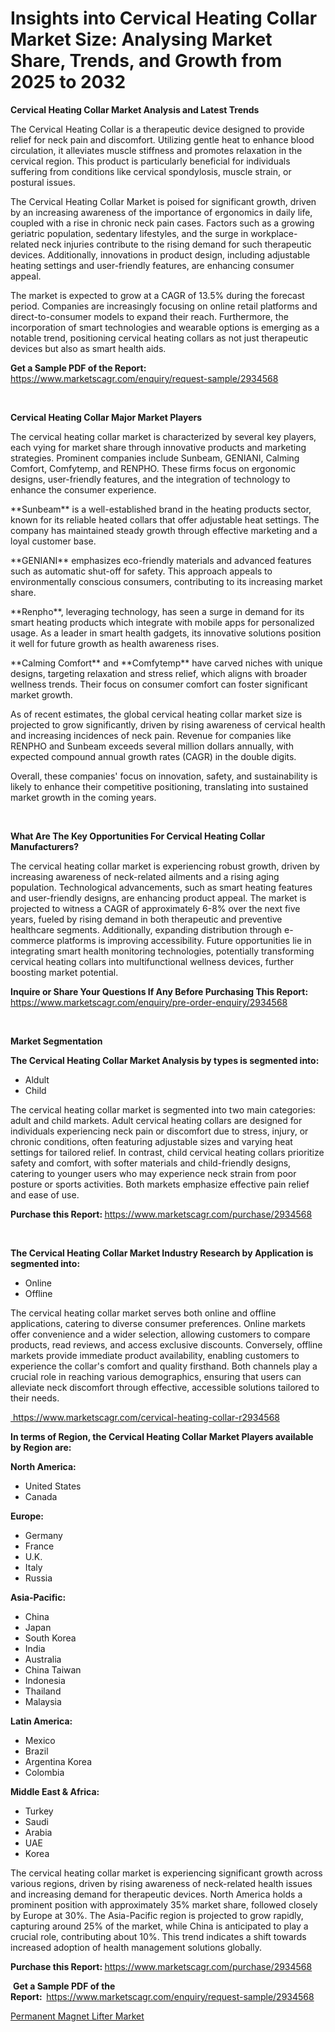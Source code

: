 <p><h1>Insights into Cervical Heating Collar Market Size: Analysing Market Share, Trends, and Growth from 2025 to 2032</h1></p><p><strong>Cervical Heating Collar Market Analysis and Latest Trends</strong></p>
<p><p>The Cervical Heating Collar is a therapeutic device designed to provide relief for neck pain and discomfort. Utilizing gentle heat to enhance blood circulation, it alleviates muscle stiffness and promotes relaxation in the cervical region. This product is particularly beneficial for individuals suffering from conditions like cervical spondylosis, muscle strain, or postural issues.</p><p>The Cervical Heating Collar Market is poised for significant growth, driven by an increasing awareness of the importance of ergonomics in daily life, coupled with a rise in chronic neck pain cases. Factors such as a growing geriatric population, sedentary lifestyles, and the surge in workplace-related neck injuries contribute to the rising demand for such therapeutic devices. Additionally, innovations in product design, including adjustable heating settings and user-friendly features, are enhancing consumer appeal.</p><p>The market is expected to grow at a CAGR of 13.5% during the forecast period. Companies are increasingly focusing on online retail platforms and direct-to-consumer models to expand their reach. Furthermore, the incorporation of smart technologies and wearable options is emerging as a notable trend, positioning cervical heating collars as not just therapeutic devices but also as smart health aids.</p></p>
<p><strong>Get a Sample PDF of the Report:&nbsp;</strong> <a href="https://www.marketscagr.com/enquiry/request-sample/2934568?utm_campaign=2476&utm_medium=2&utm_source=Github&utm_content=ia&utm_term=13032025&utm_id=cervical-heating-collar">https://www.marketscagr.com/enquiry/request-sample/2934568</a></p>
<p>&nbsp;</p>
<p><strong>Cervical Heating Collar Major Market Players</strong></p>
<p><p>The cervical heating collar market is characterized by several key players, each vying for market share through innovative products and marketing strategies. Prominent companies include Sunbeam, GENIANI, Calming Comfort, Comfytemp, and RENPHO. These firms focus on ergonomic designs, user-friendly features, and the integration of technology to enhance the consumer experience.</p><p>**Sunbeam** is a well-established brand in the heating products sector, known for its reliable heated collars that offer adjustable heat settings. The company has maintained steady growth through effective marketing and a loyal customer base.</p><p>**GENIANI** emphasizes eco-friendly materials and advanced features such as automatic shut-off for safety. This approach appeals to environmentally conscious consumers, contributing to its increasing market share. </p><p>**Renpho**, leveraging technology, has seen a surge in demand for its smart heating products which integrate with mobile apps for personalized usage. As a leader in smart health gadgets, its innovative solutions position it well for future growth as health awareness rises.</p><p>**Calming Comfort** and **Comfytemp** have carved niches with unique designs, targeting relaxation and stress relief, which aligns with broader wellness trends. Their focus on consumer comfort can foster significant market growth.</p><p>As of recent estimates, the global cervical heating collar market size is projected to grow significantly, driven by rising awareness of cervical health and increasing incidences of neck pain. Revenue for companies like RENPHO and Sunbeam exceeds several million dollars annually, with expected compound annual growth rates (CAGR) in the double digits.</p><p>Overall, these companies' focus on innovation, safety, and sustainability is likely to enhance their competitive positioning, translating into sustained market growth in the coming years.</p></p>
<p>&nbsp;</p>
<p><strong>What Are The Key Opportunities For Cervical Heating Collar Manufacturers?</strong></p>
<p><p>The cervical heating collar market is experiencing robust growth, driven by increasing awareness of neck-related ailments and a rising aging population. Technological advancements, such as smart heating features and user-friendly designs, are enhancing product appeal. The market is projected to witness a CAGR of approximately 6-8% over the next five years, fueled by rising demand in both therapeutic and preventive healthcare segments. Additionally, expanding distribution through e-commerce platforms is improving accessibility. Future opportunities lie in integrating smart health monitoring technologies, potentially transforming cervical heating collars into multifunctional wellness devices, further boosting market potential.</p></p>
<p><strong>Inquire or Share Your Questions If Any Before Purchasing This Report:</strong> <a href="https://www.marketscagr.com/enquiry/pre-order-enquiry/2934568?utm_campaign=2476&utm_medium=2&utm_source=Github&utm_content=ia&utm_term=13032025&utm_id=cervical-heating-collar">https://www.marketscagr.com/enquiry/pre-order-enquiry/2934568</a></p>
<p>&nbsp;</p>
<p><strong>Market Segmentation</strong></p>
<p><strong>The Cervical Heating Collar Market Analysis by types is segmented into:</strong></p>
<p><ul><li>Aldult</li><li>Child</li></ul></p>
<p><p>The cervical heating collar market is segmented into two main categories: adult and child markets. Adult cervical heating collars are designed for individuals experiencing neck pain or discomfort due to stress, injury, or chronic conditions, often featuring adjustable sizes and varying heat settings for tailored relief. In contrast, child cervical heating collars prioritize safety and comfort, with softer materials and child-friendly designs, catering to younger users who may experience neck strain from poor posture or sports activities. Both markets emphasize effective pain relief and ease of use.</p></p>
<p><strong>Purchase this Report:&nbsp;</strong><a href="https://www.marketscagr.com/purchase/2934568?utm_campaign=2476&utm_medium=2&utm_source=Github&utm_content=ia&utm_term=13032025&utm_id=cervical-heating-collar">https://www.marketscagr.com/purchase/2934568</a></p>
<p>&nbsp;</p>
<p><strong>The Cervical Heating Collar Market Industry Research by Application is segmented into:</strong></p>
<p><ul><li>Online</li><li>Offline</li></ul></p>
<p><p>The cervical heating collar market serves both online and offline applications, catering to diverse consumer preferences. Online markets offer convenience and a wider selection, allowing customers to compare products, read reviews, and access exclusive discounts. Conversely, offline markets provide immediate product availability, enabling customers to experience the collar's comfort and quality firsthand. Both channels play a crucial role in reaching various demographics, ensuring that users can alleviate neck discomfort through effective, accessible solutions tailored to their needs.</p></p>
<p><a href="https://www.marketscagr.com/cervical-heating-collar-r2934568?utm_campaign=2476&utm_medium=2&utm_source=Github&utm_content=ia&utm_term=13032025&utm_id=cervical-heating-collar">&nbsp;https://www.marketscagr.com/cervical-heating-collar-r2934568</a></p>
<p><strong>In terms of Region, the Cervical Heating Collar Market Players available by Region are:</strong></p>
<p>
    <p> <strong> North America: </strong>
        <ul>
            <li>United States</li>
            <li>Canada</li>
        </ul>
        </p> 
    <p> <strong> Europe: </strong>
        <ul>
            <li>Germany</li>
            <li>France</li>
            <li>U.K.</li>
            <li>Italy</li>
            <li>Russia</li>
        </ul>
        </p> 
    <p> <strong> Asia-Pacific: </strong>
        <ul>
            <li>China</li>
            <li>Japan</li>
            <li>South Korea</li>
            <li>India</li>
            <li>Australia</li>
            <li>China Taiwan</li>
            <li>Indonesia</li>
            <li>Thailand</li>
            <li>Malaysia</li>
        </ul>
        </p> 
    <p> <strong> Latin America: </strong>
        <ul>
            <li>Mexico</li>
            <li>Brazil</li>
            <li>Argentina Korea</li>
            <li>Colombia</li>
        </ul>
        </p> 
    <p> <strong> Middle East & Africa: </strong>
        <ul>
            <li>Turkey</li>
            <li>Saudi</li>
            <li>Arabia</li>
            <li>UAE</li>
            <li>Korea</li>
        </ul>
    </p>
    </p>
<p><p>The cervical heating collar market is experiencing significant growth across various regions, driven by rising awareness of neck-related health issues and increasing demand for therapeutic devices. North America holds a prominent position with approximately 35% market share, followed closely by Europe at 30%. The Asia-Pacific region is projected to grow rapidly, capturing around 25% of the market, while China is anticipated to play a crucial role, contributing about 10%. This trend indicates a shift towards increased adoption of health management solutions globally.</p></p>
<p><strong>Purchase this Report: </strong><a href="https://www.marketscagr.com/purchase/2934568?utm_campaign=2476&utm_medium=2&utm_source=Github&utm_content=ia&utm_term=13032025&utm_id=cervical-heating-collar">https://www.marketscagr.com/purchase/2934568</a></p>
<p>&nbsp;<strong>Get a Sample PDF of the Report:&nbsp;&nbsp;</strong><a href="https://www.marketscagr.com/enquiry/request-sample/2934568?utm_campaign=2476&utm_medium=2&utm_source=Github&utm_content=ia&utm_term=13032025&utm_id=cervical-heating-collar">https://www.marketscagr.com/enquiry/request-sample/2934568</a></p>
<p><strong></strong></p>
<p><p><a href="https://github.com/sungbruington660/Market-Research-Report-List-1/blob/main/permanent-magnet-lifter-market.md?utm_campaign=2476&utm_medium=2&utm_source=Github&utm_content=ia&utm_term=13032025&utm_id=cervical-heating-collar">Permanent Magnet Lifter Market</a></p></p>